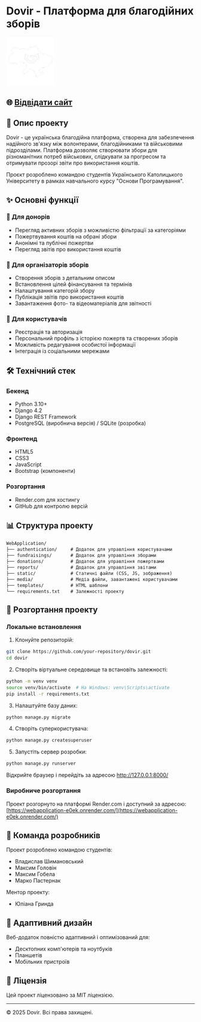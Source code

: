 # Dovir - Платформа для благодійних зборів

![Dovir Logo](static/pictures/profile_page/logo_white.png)

## 🌐 [Відвідати сайт](https://webapplication-e0ek.onrender.com/)

## 📝 Опис проекту

Dovir - це українська благодійна платформа, створена для забезпечення надійного зв'язку між волонтерами, благодійниками та військовими підрозділами. Платформа дозволяє створювати збори для різноманітних потреб військових, слідкувати за прогресом та отримувати прозорі звіти про використання коштів.

Проєкт розроблено командою студентів Українського Католицького Університету в рамках навчального курсу "Основи Програмування".

## ✨ Основні функції

### 🔸 Для донорів
- Перегляд активних зборів з можливістю фільтрації за категоріями
- Пожертвування коштів на обрані збори
- Анонімні та публічні пожертви
- Перегляд звітів про використання коштів

### 🔸 Для організаторів зборів
- Створення зборів з детальним описом
- Встановлення цілей фінансування та термінів
- Налаштування категорій збору
- Публікація звітів про використання коштів
- Завантаження фото- та відеоматеріалів для звітності

### 🔸 Для користувачів
- Реєстрація та авторизація
- Персональний профіль з історією пожертв та створених зборів
- Можливість редагування особистої інформації
- Інтеграція із соціальними мережами

## 🛠️ Технічний стек

### Бекенд
- Python 3.10+
- Django 4.2
- Django REST Framework
- PostgreSQL (виробнича версія) / SQLite (розробка)

### Фронтенд
- HTML5
- CSS3
- JavaScript
- Bootstrap (компоненти)

### Розгортання
- Render.com для хостингу
- GitHub для контролю версій

## 📊 Структура проекту

```
WebApplication/
├── authentication/     # Додаток для управління користувачами
├── fundraisings/       # Додаток для управління зборами
├── donations/          # Додаток для управління пожертвами
├── reports/            # Додаток для управління звітами
├── static/             # Статичні файли (CSS, JS, зображення)
├── media/              # Медіа файли, завантажені користувачами
├── templates/          # HTML шаблони
└── requirements.txt    # Залежності проекту
```

## 🚀 Розгортання проекту

### Локальне встановлення

1. Клонуйте репозиторій:
```bash
git clone https://github.com/your-repository/dovir.git
cd dovir
```

2. Створіть віртуальне середовище та встановіть залежності:
```bash
python -m venv venv
source venv/bin/activate  # На Windows: venv\Scripts\activate
pip install -r requirements.txt
```

3. Налаштуйте базу даних:
```bash
python manage.py migrate
```

4. Створіть суперкористувача:
```bash
python manage.py createsuperuser
```

5. Запустіть сервер розробки:
```bash
python manage.py runserver
```

Відкрийте браузер і перейдіть за адресою http://127.0.0.1:8000/

### Виробниче розгортання

Проект розгорнуто на платформі Render.com і доступний за адресою:
[https://webapplication-e0ek.onrender.com/](https://webapplication-e0ek.onrender.com/)

## 👥 Команда розробників

Проект розроблено командою студентів:
- Владислав Шимановський
- Максим Головін
- Максим Гобела
- Марко Пастернак

Ментор проекту:
- Юліана Гринда

## 📱 Адаптивний дизайн

Веб-додаток повністю адаптивний і оптимізований для:
- Десктопних комп'ютерів та ноутбуків
- Планшетів
- Мобільних пристроїв

## 📄 Ліцензія

Цей проект ліцензовано за MIT ліцензією.

---

© 2025 Dovir. Всі права захищені.